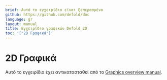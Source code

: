 ```yaml
---
brief: Αυτό το εγχειρίδιο είναι ξεπερασμένο
github: https://github.com/defold/doc
language: gr
layout: manual
title: Εγχειρίδιο γραφικών Defold 2D
toc: '["2D Γραφικά"]'
---
```


# 2D Γραφικά


Αυτό το εγχειρίδιο έχει αντικατασταθεί από το [Graphics overview manual](/manuals/graphics).